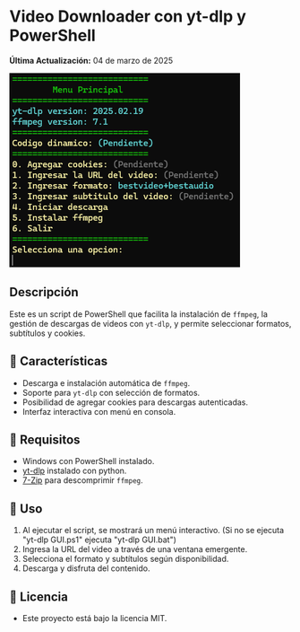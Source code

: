 # Video Downloader con yt-dlp y PowerShell

**Última Actualización:** 04 de marzo de 2025

![Interfaz Gráfica del Script](GUI.png)

## Descripción

Este es un script de PowerShell que facilita la instalación de `ffmpeg`, la gestión de descargas de videos con `yt-dlp`, y permite seleccionar formatos, subtítulos y cookies.

## 📌 Características  
- Descarga e instalación automática de `ffmpeg`.  
- Soporte para `yt-dlp` con selección de formatos.  
- Posibilidad de agregar cookies para descargas autenticadas.  
- Interfaz interactiva con menú en consola. 

## 🚀 Requisitos

- Windows con PowerShell instalado.
- [yt-dlp](https://pypi.org/project/yt-dlp/) instalado con python.
- [7-Zip](https://www.7-zip.org/) para descomprimir `ffmpeg`.

## 📖 Uso

1. Al ejecutar el script, se mostrará un menú interactivo.
   (Si no se ejecuta "yt-dlp GUI.ps1" ejecuta "yt-dlp GUI.bat")
3. Ingresa la URL del video a través de una ventana emergente.
4. Selecciona el formato y subtítulos según disponibilidad.
5. Descarga y disfruta del contenido.

## 📝 Licencia

- Este proyecto está bajo la licencia MIT.

